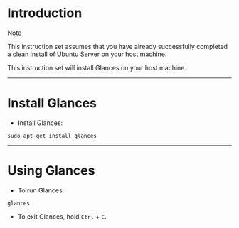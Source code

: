 # Introduction
> [!NOTE]
> This instruction set assumes that you have already successfully completed a clean install of Ubuntu Server on your host machine.

This instruction set will install Glances on your host machine.

-----
# Install Glances
* Install Glances:
```
sudo apt-get install glances
```
-----
# Using Glances
* To run Glances:
```
glances
```
* To exit Glances, hold `Ctrl` + `C`.